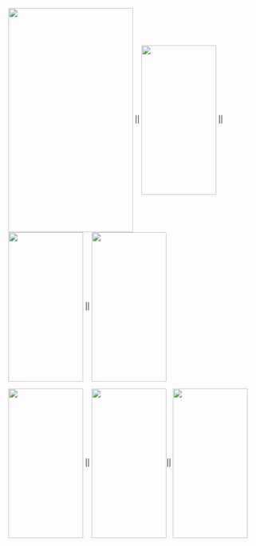 
<p>
 <img align="center" width="250" height="450" src="https://imgur.com/6HCYFh4.jpg"> ||  <img align="center" width="150" height="300" src="https://imgur.com/6HCYFh4.jpg"> || <img align="center" width="150" height="300" src="https://imgur.com/6HCYFh4.jpg"> || <img align="center" width="150" height="300" src="https://imgur.com/6HCYFh4.jpg"></p>
 <p>
  <img align="center"  width="150" height="300" src="https://imgur.com/6HCYFh4.jpg"> || <img align="center" width="150" height="300" src="https://imgur.com/6HCYFh4.jpg">|| <img align="center" width="150" height="300" src="https://imgur.com/6HCYFh4.jpg">
 </p>
